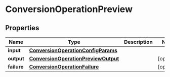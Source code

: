 

# ConversionOperationPreview


## Properties

| Name | Type | Description | Notes |
|------------ | ------------- | ------------- | -------------|
|**input** | [**ConversionOperationConfigParams**](ConversionOperationConfigParams.md) |  |  |
|**output** | [**ConversionOperationPreviewOutput**](ConversionOperationPreviewOutput.md) |  |  [optional] |
|**failure** | [**ConversionOperationFailure**](ConversionOperationFailure.md) |  |  [optional] |



